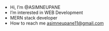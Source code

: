 -  Hi, I’m @ASIMNEUPANE
-  I’m interested in WEB Development
-  MERN stack developer
-  How to reach me asimneupane11@gmail.com

